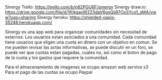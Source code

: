 Sinergy Trello: https://trello.com/b/n82PGU6F/sinergy
Sinergy draw.io: https://drive.google.com/file/d/1KikgaoW223daV6gxQjj97OxSYco1_sMA/view?usp=sharing
Sinergy heroku: https://shielded-oasis-35248.herokuapp.com/

Sinergy es una app web para organizar comunidades sin necesidad de externos.
Los usuarios estan asociados a una comunidad. Cada comunidad tiene usuarios que eligen una cuota en dinero con un objetivo en comun. Se me pueden revisar las actas informativas, se puede discutir en un foro, se puede ver que cuotas estan pagadas, cuales no, asi como el boton de pago de la cuota y los gastos que requiere la comunidad.

Para el almacenamiento de imagenes se ocupo amazon web service s3
Para el pago de las cuotas se ocupo Paypal
